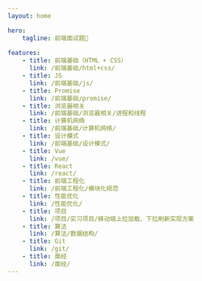 ```yaml
--- 
layout: home

hero:
    tagline: 前端面试题📖
    
features:
    - title: 前端基础（HTML + CSS）
      link: /前端基础/html+css/
    - title: JS
      link: /前端基础/js/
    - title: Promise
      link: /前端基础/promise/
    - title: 浏览器相关
      link: /前端基础/浏览器相关/进程和线程
    - title: 计算机网络
      link: /前端基础/计算机网络/
    - title: 设计模式
      link: /前端基础/设计模式/
    - title: Vue
      link: /vue/
    - title: React
      link: /react/
    - title: 前端工程化
      link: /前端工程化/模块化规范
    - title: 性能优化
      link: /性能优化/
    - title: 项目
      link: /项目/实习项目/移动端上拉加载、下拉刷新实现方案
    - title: 算法
      link: /算法/数据结构/
    - title: Git
      link: /git/
    - title: 面经
      link: /面经/
---
```


